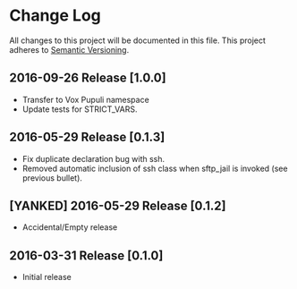 # Change Log

All changes to this project will be documented in this file.
This project adheres to [Semantic Versioning](http://semver.org/).

## 2016-09-26 Release [1.0.0]
- Transfer to Vox Pupuli namespace
- Update tests for STRICT_VARS.

## 2016-05-29 Release [0.1.3]
- Fix duplicate declaration bug with ssh.
- Removed automatic inclusion of ssh class when sftp_jail is invoked (see previous bullet).

## [YANKED] 2016-05-29 Release [0.1.2]
- Accidental/Empty release

## 2016-03-31 Release [0.1.0]
- Initial release
